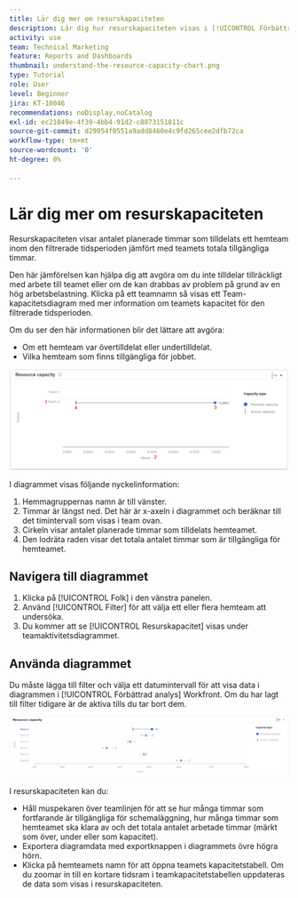 ```yaml
---
title: Lär dig mer om resurskapaciteten
description: Lär dig hur resurskapaciteten visas i [!UICONTROL Förbättrad analys] visar antalet planerade timmar som tilldelats ett hemteam inom den filtrerade tidsperioden jämfört med teamets totala tillgängliga timmar.
activity: use
team: Technical Marketing
feature: Reports and Dashboards
thumbnail: understand-the-resource-capacity-chart.png
type: Tutorial
role: User
level: Beginner
jira: KT-10046
recommendations: noDisplay,noCatalog
exl-id: ec21049e-4f39-4bb4-91d2-c8873151811c
source-git-commit: d29054f0551a9add8460e4c9fd265cee2dfb72ca
workflow-type: tm+mt
source-wordcount: '0'
ht-degree: 0%

---
```


# Lär dig mer om resurskapaciteten

Resurskapaciteten visar antalet planerade timmar som tilldelats ett hemteam inom den filtrerade tidsperioden jämfört med teamets totala tillgängliga timmar.

Den här jämförelsen kan hjälpa dig att avgöra om du inte tilldelar tillräckligt med arbete till teamet eller om de kan drabbas av problem på grund av en hög arbetsbelastning. Klicka på ett teamnamn så visas ett Team-kapacitetsdiagram med mer information om teamets kapacitet för den filtrerade tidsperioden.

Om du ser den här informationen blir det lättare att avgöra:

* Om ett hemteam var övertilldelat eller undertilldelat.
* Vilka hemteam som finns tillgängliga för jobbet.

![En bild som visar en resurskapacitet med siffror i områden som beskrivs i punkterna nedan](assets/section-3-2.png)

I diagrammet visas följande nyckelinformation:

1. Hemmagruppernas namn är till vänster.
1. Timmar är längst ned. Det här är x-axeln i diagrammet och beräknar till det timintervall som visas i team ovan.
1. Cirkeln visar antalet planerade timmar som tilldelats hemteamet.
1. Den lodräta raden visar det totala antalet timmar som är tillgängliga för hemteamet.

## Navigera till diagrammet

1. Klicka på [!UICONTROL Folk] i den vänstra panelen.
1. Använd [!UICONTROL Filter] för att välja ett eller flera hemteam att undersöka.
1. Du kommer att se [!UICONTROL Resurskapacitet] visas under teamaktivitetsdiagrammet.

## Använda diagrammet

Du måste lägga till filter och välja ett datumintervall för att visa data i diagrammen i [!UICONTROL Förbättrad analys] Workfront. Om du har lagt till filter tidigare är de aktiva tills du tar bort dem.

![En bild som visar ett diagram över resurskapacitet](assets/section-3-3.png)

I resurskapaciteten kan du:

* Håll muspekaren över teamlinjen för att se hur många timmar som fortfarande är tillgängliga för schemaläggning, hur många timmar som hemteamet ska klara av och det totala antalet arbetade timmar (märkt som över, under eller som kapacitet).
* Exportera diagramdata med exportknappen i diagrammets övre högra hörn.
* Klicka på hemteamets namn för att öppna teamets kapacitetstabell. Om du zoomar in till en kortare tidsram i teamkapacitetstabellen uppdateras de data som visas i resurskapaciteten.
